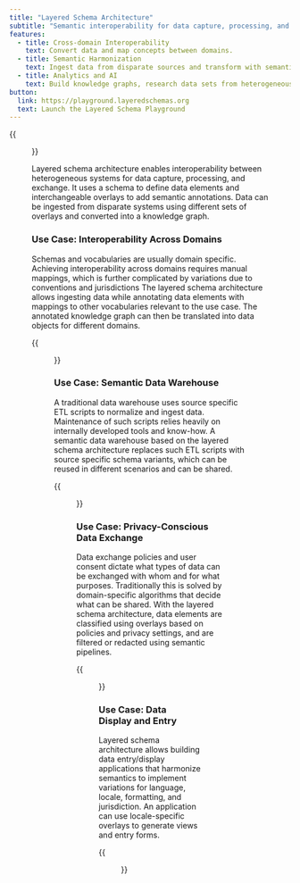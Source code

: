 ```yaml
---
title: "Layered Schema Architecture"
subtitle: "Semantic interoperability for data capture, processing, and exchange"
features:
  - title: Cross-domain Interoperability
    text: Convert data and map concepts between domains.
  - title: Semantic Harmonization
    text: Ingest data from disparate sources and transform with semantic pipelines.
  - title: Analytics and AI
    text: Build knowledge graphs, research data sets from heterogeneous data.
button:
  link: https://playground.layeredschemas.org
  text: Launch the Layered Schema Playground
---
```


{{<figure src="layers_ingestion.png" class="text-center my-3">}} 

Layered schema architecture enables interoperability between
heterogeneous systems for data capture, processing, and exchange.  It
uses a schema to define data elements and interchangeable overlays to
add semantic annotations. Data can be ingested from disparate systems
using different sets of overlays and converted into a knowledge graph.

### Use Case: Interoperability Across Domains

Schemas and vocabularies are usually domain specific.  Achieving
interoperability across domains requires manual mappings, which is
further complicated by variations due to conventions and jurisdictions
The layered schema architecture allows ingesting data while annotating
data elements with mappings to other vocabularies relevant to the use
case. The annotated knowledge graph can then be translated into data
objects for different domains.


{{<figure src="vocab-mapping.png" class="text-center my-3">}} 

### Use Case: Semantic Data Warehouse

A traditional data warehouse uses source specific ETL scripts to
normalize and ingest data. Maintenance of such scripts relies heavily
on internally developed tools and know-how.  A semantic data warehouse
based on the layered schema architecture replaces such ETL scripts
with source specific schema variants, which can be reused in different
scenarios and can be shared.

{{<figure src="dw-fanin-fanout-sm.png" class="text-center my-3">}} 

### Use Case: Privacy-Conscious Data Exchange

Data exchange policies and user consent dictate what types of data can
be exchanged with whom and for what purposes. Traditionally this is
solved by domain-specific algorithms that decide what can be
shared. With the layered schema architecture, data elements are
classified using overlays based on policies and privacy settings, and
are filtered or redacted using semantic pipelines.

{{<figure src="data-exchange.png" class="text-center my-3">}} 

### Use Case: Data Display and Entry

Layered schema architecture allows building data entry/display
applications that harmonize semantics to implement variations for
language, locale, formatting, and jurisdiction. An application can use
locale-specific overlays to generate views and entry forms.

{{<figure src="layered-schema-data-capture-application.png" class="text-center my-3">}} 


